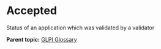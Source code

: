 Accepted
========

Status of an application which was validated by a validator

**Parent topic:** [GLPI Glossary](../../glpi/glossary.html)

